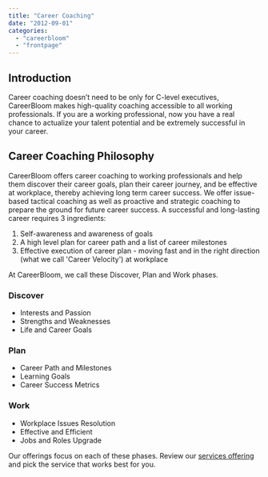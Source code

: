```yaml
---
title: "Career Coaching"
date: "2012-09-01"
categories: 
  - "careerbloom"
  - "frontpage"
---
```


## Introduction

Career coaching doesn’t need to be only for C-level executives, CareerBloom makes high-quality coaching accessible to all working professionals. If you are a working professional, now you have a real chance to actualize your talent potential and be extremely successful in your career.

## Career Coaching Philosophy

CareerBloom offers career coaching to working professionals and help them discover their career goals, plan their career journey, and be effective at workplace, thereby achieving long term career success. We offer issue-based tactical coaching as well as proactive and strategic coaching to prepare the ground for future career success. A successful and long-lasting career requires 3 ingredients:

1. Self-awareness and awareness of goals
2. A high level plan for career path and a list of career milestones
3. Effective execution of career plan - moving fast and in the right direction (what we call 'Career Velocity') at workplace

At CareerBloom, we call these Discover, Plan and Work phases.

### Discover

- Interests and Passion
- Strengths and Weaknesses
- Life and Career Goals

### Plan

- Career Path and Milestones
- Learning Goals
- Career Success Metrics

### Work

- Workplace Issues Resolution
- Effective and Efficient
- Jobs and Roles Upgrade

Our offerings focus on each of these phases. Review our [services offering](http://www.careerbloom.in/coaching-events/ "All Services") and pick the service that works best for you.
